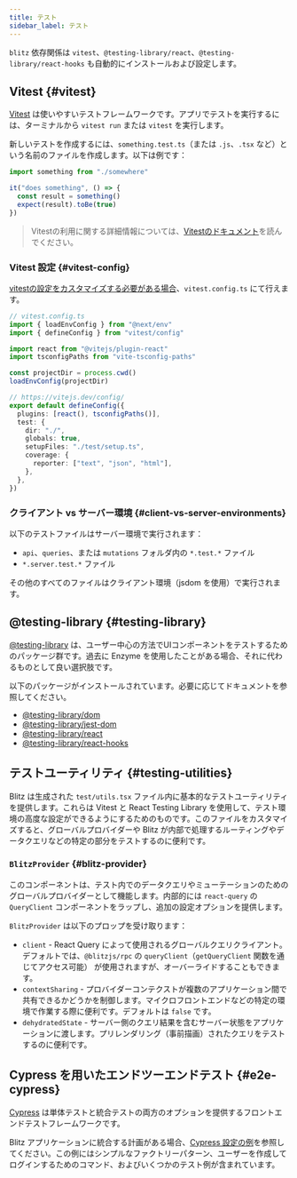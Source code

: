 ```yaml
---
title: テスト
sidebar_label: テスト
---
```


`blitz` 依存関係は `vitest`、`@testing-library/react`、`@testing-library/react-hooks` も自動的にインストールおよび設定します。

## Vitest {#vitest}

[Vitest](https://vitest.dev/) は使いやすいテストフレームワークです。アプリでテストを実行するには、ターミナルから `vitest run` または `vitest` を実行します。

新しいテストを作成するには、`something.test.ts`（または `.js`、`.tsx` など）という名前のファイルを作成します。以下は例です：

```ts
import something from "./somewhere"

it("does something", () => {
  const result = something()
  expect(result).toBe(true)
})
```

> Vitestの利用に関する詳細情報については、[Vitestのドキュメント](https://vitest.dev/api/#tomatch)を読んでください。

### Vitest 設定 {#vitest-config}

[vitestの設定をカスタマイズする必要がある場合](https://vitest.dev/config/)、`vitest.config.ts` にて行えます。

```ts
// vitest.config.ts
import { loadEnvConfig } from "@next/env"
import { defineConfig } from "vitest/config"

import react from "@vitejs/plugin-react"
import tsconfigPaths from "vite-tsconfig-paths"

const projectDir = process.cwd()
loadEnvConfig(projectDir)

// https://vitejs.dev/config/
export default defineConfig({
  plugins: [react(), tsconfigPaths()],
  test: {
    dir: "./",
    globals: true,
    setupFiles: "./test/setup.ts",
    coverage: {
      reporter: ["text", "json", "html"],
    },
  },
})
```

### クライアント vs サーバー環境 {#client-vs-server-environments}

以下のテストファイルはサーバー環境で実行されます：

- `api`、`queries`、または `mutations` フォルダ内の `*.test.*` ファイル
- `*.server.test.*` ファイル

その他のすべてのファイルはクライアント環境（jsdom を使用）で実行されます。

## @testing-library {#testing-library}

[@testing-library](https://testing-library.com/docs/) は、ユーザー中心の方法でUIコンポーネントをテストするためのパッケージ群です。過去に Enzyme を使用したことがある場合、それに代わるものとして良い選択肢です。

以下のパッケージがインストールされています。必要に応じてドキュメントを参照してください。

- [@testing-library/dom](https://testing-library.com/docs/dom-testing-library/intro)
- [@testing-library/jest-dom](https://testing-library.com/docs/ecosystem-jest-dom)
- [@testing-library/react](https://testing-library.com/docs/react-testing-library/intro)
- [@testing-library/react-hooks](https://react-hooks-testing-library.com/)

## テストユーティリティ {#testing-utilities}

Blitz は生成された `test/utils.tsx` ファイル内に基本的なテストユーティリティを提供します。これらは Vitest と React Testing Library を使用して、テスト環境の高度な設定ができるようにするためのものです。このファイルをカスタマイズすると、グローバルプロバイダーや Blitz が内部で処理するルーティングやデータクエリなどの特定の部分をテストするのに便利です。

### `BlitzProvider` {#blitz-provider}

このコンポーネントは、テスト内でのデータクエリやミューテーションのためのグローバルプロバイダーとして機能します。内部的には `react-query` の `QueryClient` コンポーネントをラップし、追加の設定オプションを提供します。

`BlitzProvider` は以下のプロップを受け取ります：

- `client` - React Query によって使用されるグローバルクエリクライアント。デフォルトでは、`@blitzjs/rpc` の `queryClient`（`getQueryClient` 関数を通じてアクセス可能） が使用されますが、オーバーライドすることもできます。
- `contextSharing` - プロバイダーコンテクストが複数のアプリケーション間で共有できるかどうかを制御します。マイクロフロントエンドなどの特定の環境で作業する際に便利です。デフォルトは `false` です。
- `dehydratedState` - サーバー側のクエリ結果を含むサーバー状態をアプリケーションに渡します。プリレンダリング（事前描画）されたクエリをテストするのに便利です。

## Cypress を用いたエンドツーエンドテスト {#e2e-cypress}

[Cypress](https://www.cypress.io/) は単体テストと統合テストの両方のオプションを提供するフロントエンドテストフレームワークです。

Blitz アプリケーションに統合する計画がある場合、[Cypress 設定の例](https://github.com/blitz-js/blitz/tree/canary/examples/cypress)を参照してください。この例にはシンプルなファクトリーパターン、ユーザーを作成してログインするためのコマンド、およびいくつかのテスト例が含まれています。
